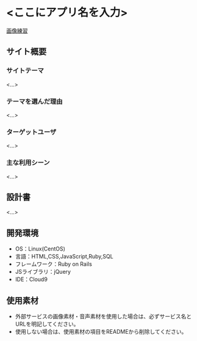 # <ここにアプリ名を入力>
[画像練習](https://github.com/purupuruputtyan/bookers2-3/assets/125232334/ad783a1d-9096-4a41-9b4f-6e4aa7ee787f)
## サイト概要
### サイトテーマ
<...>

### テーマを選んだ理由
<...>

### ターゲットユーザ
<...>

### 主な利用シーン
<...>

## 設計書
<...>

## 開発環境
- OS：Linux(CentOS)
- 言語：HTML,CSS,JavaScript,Ruby,SQL
- フレームワーク：Ruby on Rails
- JSライブラリ：jQuery
- IDE：Cloud9

## 使用素材
- 外部サービスの画像素材・音声素材を使用した場合は、必ずサービス名とURLを明記してください。
- 使用しない場合は、使用素材の項目をREADMEから削除してください。